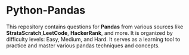 # Python-Pandas
This repository contains questions for **Pandas** from various sources like **StrataScratch**,**LeetCode**, **HackerRank**,  and more. It is organized by difficulty levels: Easy, Medium, and Hard. It serves as a learning tool to practice and master various pandas techniques and concepts.

